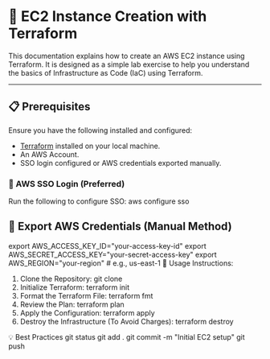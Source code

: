 # 📘 EC2 Instance Creation with Terraform

This documentation explains how to create an AWS EC2 instance using Terraform. It is designed as a simple lab exercise to help you understand the basics of Infrastructure as Code (IaC) using Terraform.

---

## 📋 Prerequisites

Ensure you have the following installed and configured:

- [Terraform](https://developer.hashicorp.com/terraform/downloads) installed on your local machine.
- An AWS Account.
- SSO login configured or AWS credentials exported manually.

### 🔑 AWS SSO Login (Preferred)

Run the following to configure SSO:
aws configure sso
## 🔑 Export AWS Credentials (Manual Method)
export AWS_ACCESS_KEY_ID="your-access-key-id"
export AWS_SECRET_ACCESS_KEY="your-secret-access-key"
export AWS_REGION="your-region" # e.g., us-east-1
🧰 Usage Instructions:
1. Clone the Repository: git clone <repo>
2. Initialize Terraform: terraform init
3.  Format the Terraform File: terraform fmt
4. Review the Plan: terraform plan
5. Apply the Configuration: terraform apply
6. Destroy the Infrastructure (To Avoid Charges): terraform destroy

💡 Best Practices
git status
git add .
git commit -m "Initial EC2 setup"
git push

